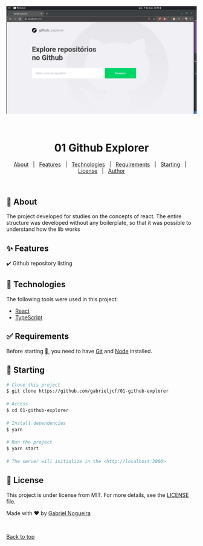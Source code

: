 <div align="center" id="top"> 
  <img src="./github-explorer.gif" alt="01 Github Explorer" />

  &#xa0;

  <!-- <a href="https://01githubexplorer.netlify.app">Demo</a> -->
</div>

<h1 align="center">01 Github Explorer</h1>

<p align="center">
  <!-- <img alt="Github top language" src="https://img.shields.io/github/languages/top/gabrieljcf/01-github-explorer?color=56BEB8">

  <img alt="Github language count" src="https://img.shields.io/github/languages/count/gabrieljcf/01-github-explorer?color=56BEB8">

  <img alt="Repository size" src="https://img.shields.io/github/repo-size/gabrieljcf/01-github-explorer?color=56BEB8">

  <img alt="License" src="https://img.shields.io/github/license/gabrieljcf/01-github-explorer?color=56BEB8"> -->

  <!-- <img alt="Github issues" src="https://img.shields.io/github/issues/{{YOUR_GITHUB_USERNAME}}/01-github-explorer?color=56BEB8" /> -->

  <!-- <img alt="Github forks" src="https://img.shields.io/github/forks/{{YOUR_GITHUB_USERNAME}}/01-github-explorer?color=56BEB8" /> -->

  <!-- <img alt="Github stars" src="https://img.shields.io/github/stars/{{YOUR_GITHUB_USERNAME}}/01-github-explorer?color=56BEB8" /> -->
</p>

<!-- Status -->

<!-- <h4 align="center"> 
	🚧  01 Github Explorer 🚀 Under construction...  🚧
</h4> 

<hr> -->

<p align="center">
  <a href="#dart-about">About</a> &#xa0; | &#xa0; 
  <a href="#sparkles-features">Features</a> &#xa0; | &#xa0;
  <a href="#rocket-technologies">Technologies</a> &#xa0; | &#xa0;
  <a href="#white_check_mark-requirements">Requirements</a> &#xa0; | &#xa0;
  <a href="#checkered_flag-starting">Starting</a> &#xa0; | &#xa0;
  <a href="#memo-license">License</a> &#xa0; | &#xa0;
  <a href="https://github.com/gabrieljcf" target="_blank">Author</a>
</p>

<br>

## :dart: About ##

The project developed for studies on the concepts of react. The entire structure was developed without any boilerplate, so that it was possible to understand how the lib works

## :sparkles: Features ##

:heavy_check_mark: Github repository listing

## :rocket: Technologies ##

The following tools were used in this project:

- [React](https://pt-br.reactjs.org/)
- [TypeScript](https://www.typescriptlang.org/)

## :white_check_mark: Requirements ##

Before starting :checkered_flag:, you need to have [Git](https://git-scm.com) and [Node](https://nodejs.org/en/) installed.

## :checkered_flag: Starting ##

```bash
# Clone this project
$ git clone https://github.com/gabrieljcf/01-github-explorer

# Access
$ cd 01-github-explorer

# Install dependencies
$ yarn

# Run the project
$ yarn start

# The server will initialize in the <http://localhost:3000>
```

## :memo: License ##

This project is under license from MIT. For more details, see the [LICENSE](LICENSE.md) file.


Made with :heart: by <a href="https://github.com/gabrieljcf" target="_blank">Gabriel Nogueira</a>

&#xa0;

<a href="#top">Back to top</a>
